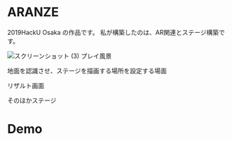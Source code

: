 # ARANZE
2019HackU Osaka の作品です。
私が構築したのは、AR関連とステージ構築です。

![スクリーンショット (3)](https://user-images.githubusercontent.com/72644339/117900421-19431580-b304-11eb-9a25-4f51f9047fb8.png)
プレイ風景

地面を認識させ、ステージを描画する場所を設定する場面

リザルト画面

そのほかステージ

# Demo
